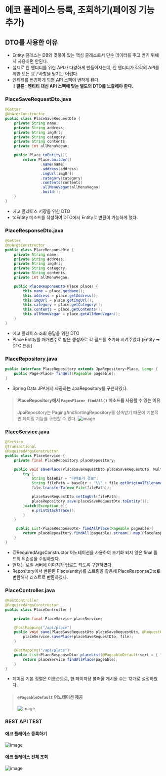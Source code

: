 # 에코 플레이스 등록, 조회하기(페이징 기능 추가)

## DTO를 사용한 이유
- Entity 클래스는 DB와 맞닿아 있는 핵심 클래스로서 단순 데이터를 주고 받기 위해서 사용하면 안된다.
- 실제로 한 엔티티를 위한 API가 다양하게 만들어지는데, 한 엔티티가 각각의 API를 위한 모든 요구사항을 담기는 어렵다.
- 엔티티를 변경하게 되면 API 스펙이 변하게 된다.<br>
‼ **결론 : 엔티티 대신 API 스펙에 맞는 별도의 DTO를 노출해야 한다.**

### PlaceSaveRequestDto.java
```java
@Getter
@NoArgsConstructor
public class PlaceSaveRequestDto {
    private String name;
    private String address;
    private String imgUrl;
    private String category;
    private String contents;
    private int allMenuVegan;

    public Place toEntity(){
        return Place.builder()
                .name(name)
                .address(address)
                .imgUrl(imgUrl)
                .category(category)
                .contents(contents)
                .allMenuVegan(allMenuVegan)
                .build();
    }
}
```
- 에코 플레이스 저장을 위한 DTO
- toEntity 메소드를 작성하여 DTO에서 Entity로 변환이 가능하게 했다.

### PlaceResponseDto.java
```java
@Getter
@NoArgsConstructor
public class PlaceResponseDto {
    private String name;
    private String address;
    private String imgUrl;
    private String category;
    private String contents;
    private int allMenuVegan;

    public PlaceResponseDto(Place place) {
        this.name = place.getName();
        this.address = place.getAddress();
        this.imgUrl = place.getImgUrl();
        this.category = place.getCategory();
        this.contents = place.getContents();
        this.allMenuVegan = place.getAllMenuVegan();
    }
}
```
- 에코 플레이스 조회 응답을 위한 DTO
- Place Entity를 매개변수로 받은 생성자로 각 필드를 초기화 시켜주었다.(Entity ➡ DTO 변환)

### PlaceRepository.java
```java
public interface PlaceRepository extends JpaRepository<Place, Long> {
    public Page<Place> findAll(Pageable pageable);
}
```
- Spring Data JPA에서 제공하는 JpaRepository를 구현하였다.

> #### PlaceRepository에서 `Page<Place> findAll()` 메소드를 사용할 수 있는 이유<br>
> JpaRepository는 PagingAndSortingRepository를 상속받기 때문에 기본적인 페이징 기능을 구현할 수 있다.
> ![image](https://user-images.githubusercontent.com/37647995/114500586-48ae2600-9c63-11eb-9b5e-9e921c7e8225.png)

### PlaceService.java
```java
@Service
@Transactional
@RequiredArgsConstructor
public class PlaceService {
    private final PlaceRepository placeRepository;

    public void savePlace(PlaceSaveRequestDto placeSaveRequestDto, MultipartFile file){
        try {
            String baseDir = "디렉토리 경로";
            String filePath = baseDir + "\\" + file.getOriginalFilename();
            file.transferTo(new File(filePath));

            placeSaveRequestDto.setImgUrl(filePath);
            placeRepository.save(placeSaveRequestDto.toEntity());
        }catch(Exception e){
            e.printStackTrace();
        }
    }

     public List<PlaceResponseDto> findAllPlace(Pageable pageable){
        return placeRepository.findAll(pageable).stream().map(PlaceResponseDto::new).collect(Collectors.toList());
    }
}
```
- @RequiredArgsConstructor 어노테이션을 사용하여 초기화 되지 않은 final 필드의 의존성을 주입하였다.
- 현재는 로컬 서버에 이미지가 업로드 되도록 구현하였다.
- Repository에서 반환된 Place(entity)를 스트림을 활용해 PlaceResponseDto로 변환해서 리스트로 반환하였다.

### PlaceController.java
```java
@RestController
@RequiredArgsConstructor
public class PlaceController {

    private final PlaceService placeService;

    @PostMapping("/api/place")
    public void save(PlaceSaveRequestDto placeSaveRequestDto, @RequestParam("img") MultipartFile file){
        placeService.savePlace(placeSaveRequestDto, file);
    }

    @GetMapping("/api/place")
    public List<PlaceResponseDto> placeList(@PageableDefault(sort = { "name" }, direction = Sort.Direction.ASC, size = 12) Pageable pageable){
        return placeService.findAllPlace(pageable);
    }
}
```
- 페이징 기본 정렬은 이름순으로, 한 페이지당 불러올 게시물 수는 12개로 설정하였다.
> #### `@PageableDefault` 어노테이션 제공<br>
> ![image](https://user-images.githubusercontent.com/37647995/114501014-1cdf7000-9c64-11eb-9c3b-b2d742f88a33.png)

### REST API TEST
#### 에코 플레이스 등록하기
![image](https://user-images.githubusercontent.com/37647995/114399899-62585a80-9bdc-11eb-89da-f020fe8f3751.png)

#### 에코 플레이스 전체 조회
![image](https://user-images.githubusercontent.com/37647995/114400060-8c118180-9bdc-11eb-8437-32d4e5bb1900.png)

